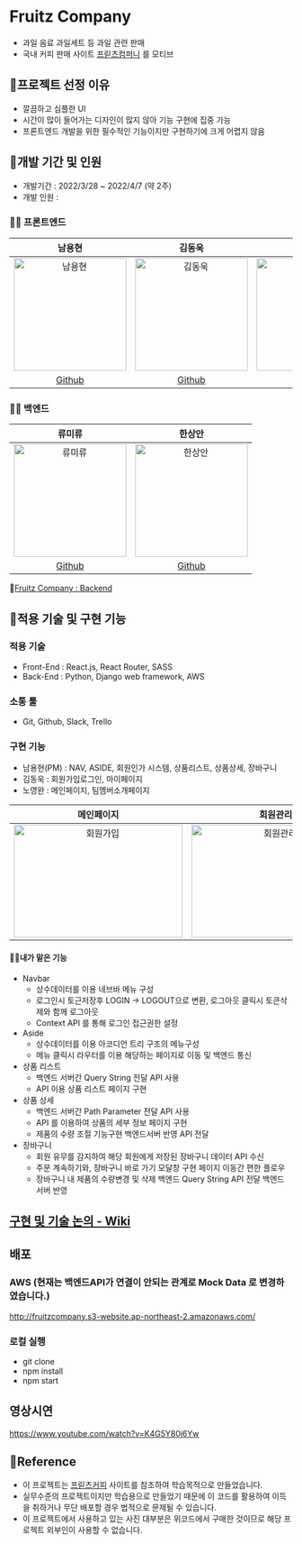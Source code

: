 # Fruitz Company

- 과일 음료 과일세트 등 과일 관련 판매
- 국내 커피 판매 사이트 [프릳츠컴퍼니](https://fritz.co.kr/) 를 모티브

## 📌프로젝트 선정 이유

- 깔끔하고 심플한 UI
- 시간이 많이 들어가는 디자인이 많지 않아 기능 구현에 집중 가능
- 프론트엔드 개발을 위한 필수적인 기능이지만 구현하기에 크게 어렵지 않음

## 📌개발 기간 및 인원

- 개발기간 : 2022/3/28 ~ 2022/4/7 (약 2주)
- 개발 인원 :

### 🧑‍💻 프론트엔드

|                                                                         남용현                                                                          |                                                                         김동욱                                                                          |                                                                         노영완                                                                          |
| :-----------------------------------------------------------------------------------------------------------------------------------------------------: | :-----------------------------------------------------------------------------------------------------------------------------------------------------: | :-----------------------------------------------------------------------------------------------------------------------------------------------------: |
| <img width="200" height="200" alt="남용현" src="https://user-images.githubusercontent.com/95746551/162573146-2b6f6d85-c928-4fd0-ba62-94644140fa53.png"> | <img width="200" height="200" alt="김동욱" src="https://user-images.githubusercontent.com/95746551/162573111-31bcb64a-e7c9-4ded-88a8-5e5eaa512bab.JPG"> | <img width="200" height="200" alt="노영완" src="https://user-images.githubusercontent.com/95746551/162573168-cf925827-c623-47f3-b02b-b40ac7e5fdc7.png"> |
|                                                       [Github](https://github.com/sunnyfterrain)                                                        |                                                          [Github](https://github.com/dan2dong)                                                          |                                                        [Github](https://github.com/nohnohnohnoh)                                                        |

### 🧑‍💻 백엔드

|                                                                         류미류                                                                          |                                                                         한상안                                                                          |
| :-----------------------------------------------------------------------------------------------------------------------------------------------------: | :-----------------------------------------------------------------------------------------------------------------------------------------------------: |
| <img width="200" height="200" alt="류미류" src="https://user-images.githubusercontent.com/95746551/162573414-d623d83b-91c4-4713-b9b1-6ac5fd93d488.JPG"> | <img width="200" height="200" alt="한상안" src="https://user-images.githubusercontent.com/95746551/162573392-6abdda80-b63d-4cd4-8efe-705a5d6d07d6.png"> |
|                                                           [Github](https://github.com/mquat)                                                            |                                                         [Github](https://github.com/sangahnhan)                                                         |

🔗[Fruitz Company : Backend](https://github.com/wecode-bootcamp-korea/31-1st-TheCreationOfWeb-backend)

## 📌적용 기술 및 구현 기능

### 적용 기술

- Front-End : React.js, React Router, SASS
- Back-End : Python, Django web framework, AWS

### 소통 툴

- Git, Github, Slack, Trello
  ​

### 구현 기능

- 남용현(PM) : NAV, ASIDE, 회원인가 시스템, 상품리스트, 상품상세, 장바구니
- 김동욱 : 회원가입로그인, 마이페이지
- 노영완 : 메인페이지, 팀멤버소개페이지

|                                                                        메인페이지                                                                         |                                                                         회원관리                                                                          |                                                                        상품페이지                                                                         |
| :-------------------------------------------------------------------------------------------------------------------------------------------------------: | :-------------------------------------------------------------------------------------------------------------------------------------------------------: | :-------------------------------------------------------------------------------------------------------------------------------------------------------: |
| <img width="300" height="200" alt="회원가입" src="https://user-images.githubusercontent.com/95746551/162576974-3ff8621d-a1af-42ac-8655-0a1601669f4f.gif"> | <img width="300" height="200" alt="회원관리" src="https://user-images.githubusercontent.com/95746551/162576969-6428e9f7-e756-4a7f-9e42-4cc082b38785.gif"> | <img width="300" height="200" alt="회원가입" src="https://user-images.githubusercontent.com/95746551/162374253-77dfda2e-fbc5-4890-90c2-861b596dadf2.gif"> |

#### 🧑‍💻내가 맡은 기능

- Navbar
  - 상수데이터를 이용 네브바 메뉴 구성
  - 로그인시 토근저장후 LOGIN -> LOGOUT으로 변환, 로그아웃 클릭시 토큰삭제와 함께 로그아웃
  - Context API 를 통해 로그인 접근권한 설정
- Aside
  - 상수데이터를 이용 아코디언 트리 구조의 메뉴구성
  - 메뉴 클릭시 라우터를 이용 해당하는 페이지로 이동 및 백엔드 통신
- 상품 리스트
  - 백엔드 서버간 Query String 전달 API 사용
  - API 이용 상품 리스트 페이지 구현
- 상품 상세
  - 백엔드 서버간 Path Parameter 전달 API 사용
  - API 를 이용하여 상품의 세부 정보 페이지 구현
  - 제품의 수량 조절 기능구현 백엔드서버 반영 API 전달
- 장바구니
  - 회원 유무를 감지하여 해당 회원에게 저장된 장바구니 데이터 API 수신
  - 주문 계속하기와, 장바구니 바로 가기 모달창 구현 페이지 이동간 편한 플로우
  - 장바구니 내 제품의 수량변경 및 삭제 백엔드 Query String API 전달 백엔드 서버 반영

## [구현 및 기술 논의 - Wiki](https://github.com/sunnyfterrain/Fruitz-Company/wiki/Fruitz-Company)

## 배포

### AWS (현재는 백엔드API가 연결이 안되는 관계로 Mock Data 로 변경하였습니다.)

http://fruitzcompany.s3-website.ap-northeast-2.amazonaws.com/

### 로컬 실행

- git clone
- npm install
- npm start

## 영상시연

https://www.youtube.com/watch?v=K4G5Y80j6Yw

## 📌Reference

- 이 프로젝트는 [프릳츠커피](https://fritz.co.kr/) 사이트를 참조하여 학습목적으로 만들었습니다.
- 실무수준의 프로젝트이지만 학습용으로 만들었기 때문에 이 코드를 활용하여 이득을 취하거나 무단 배포할 경우 법적으로 문제될 수 있습니다.
- 이 프로젝트에서 사용하고 있는 사진 대부분은 위코드에서 구매한 것이므로 해당 프로젝트 외부인이 사용할 수 없습니다.
